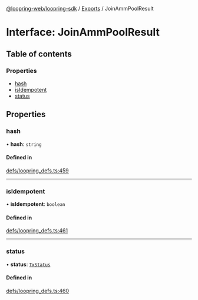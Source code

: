[@loopring-web/loopring-sdk](../README.md) / [Exports](../modules.md) / JoinAmmPoolResult

# Interface: JoinAmmPoolResult

## Table of contents

### Properties

- [hash](JoinAmmPoolResult.md#hash)
- [isIdempotent](JoinAmmPoolResult.md#isidempotent)
- [status](JoinAmmPoolResult.md#status)

## Properties

### hash

• **hash**: `string`

#### Defined in

[defs/loopring_defs.ts:459](https://github.com/Loopring/loopring_sdk/blob/300ee65/src/defs/loopring_defs.ts#L459)

___

### isIdempotent

• **isIdempotent**: `boolean`

#### Defined in

[defs/loopring_defs.ts:461](https://github.com/Loopring/loopring_sdk/blob/300ee65/src/defs/loopring_defs.ts#L461)

___

### status

• **status**: [`TxStatus`](../enums/TxStatus.md)

#### Defined in

[defs/loopring_defs.ts:460](https://github.com/Loopring/loopring_sdk/blob/300ee65/src/defs/loopring_defs.ts#L460)
